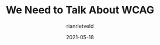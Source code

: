 ---
author: rianrietveld
date: 2021-05-18
layout: post.njk
publisher: levellevel
tags:
  - article
  - accessibility
  - wcag
target_url: https://level-level.com/blog/we-need-to-talk-about-wcag/
title: We Need to Talk About WCAG
---